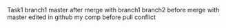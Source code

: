 Task1
branch1
master after merge with branch1
branch2 before merge with master
edited in github
my comp before pull conflict

